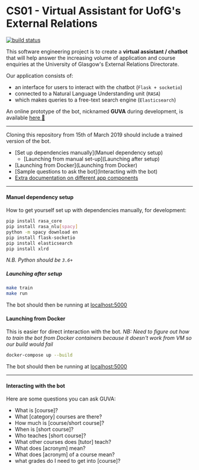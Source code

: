# CS01 - Virtual Assistant for UofG's External Relations

[![build status](http://stgit.dcs.gla.ac.uk/tp3-2018-cs01/dissertation/badges/master/pipeline.svg)](http://stgit.dcs.gla.ac.uk/tp3-2018-cs01/dissertation/commits/master)             

This software engineering project is to create a **virtual assistant / chatbot** that will help answer the increasing volume of application and course enquiries at the University of Glasgow's External Relations Directorate.     

Our application consists of:
* an interface for users to interact with the chatbot (`Flask + socketio`)
* connected to a Natural Language Understanding unit (`RASA`)
* which makes queries to a free-text search engine (`Elasticsearch`)

An online prototype of the bot, nicknamed **GUVA** during development, is available [here :robot:](https://bit.do/uofg-bot)
______________

Cloning this repository from 15th of March 2019 should include a trained version of the bot.
- [Set up dependencies manually](Manuel dependency setup)
    - [Launching from manual set-up](Launching after setup)
- [Launching from Docker](Launching from Docker)
- [Sample questions to ask the bot](Interacting with the bot)
- [Extra documentation on different app components](http://stgit.dcs.gla.ac.uk/tp3-2018-cs01/dissertation/tree/master/docs)

--------

#### Manuel dependency setup
How to get yourself set up with dependencies manually, for development:

```bash
pip install rasa_core
pip install rasa_nlu[spacy]
python -m spacy download en
pip install flask-socketio
pip install elasticsearch
pip install xlrd
````
*N.B. Python should be `3.6+`*

##### Launching after setup
```bash
make train
make run
```

The bot should then be running at [localhost:5000](localhost:5000)

#### Launching from Docker
This is easier for direct interaction with the bot.
*NB: Need to figure out how to train the bot from Docker containers because it doesn't work from VM so our build would fail*

```bash
docker-compose up --build
```
The bot should then be running at [localhost:5000](localhost:5000)

_____
#### Interacting with the bot

Here are some questions you can ask GUVA:
- What is [course]?
- What [category] courses are there?
- How much is [course/short course]?
- When is [short course]?
- Who teaches [short course]?
- What other courses does [tutor] teach?
- What does [acronym] mean?
- What does [acronym] of a course mean?
- what grades do I need to get into [course]?
